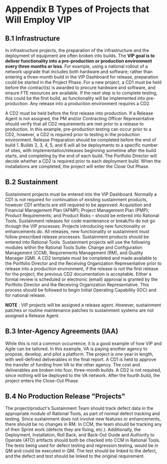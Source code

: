 # Appendix B Types of Projects that Will Employ VIP

## B.1 Infrastructure

In infrastructure projects, the preparation of the infrastructure and the deployment of equipment are often broken into builds. The **VIP goal is to deliver functionality into a pre-production or production environment every three months or less**. For example, using a national rollout of a network upgrade that includes both hardware and software; rather than entering a three-month build in the VIP Dashboard for release, preparation could be started in the Project Phase. For a new project, a CD1 must be held before the contract(s) is awarded to procure hardware and software, and ensure FTE resources are available. If the next step is to complete testing, this could be the first build, as functionality will be implemented into pre-production. Any release into a production environment requires a CD2.

A CD2 must be held before the first release into production. If a Release Agent is not assigned, the PM and/or Contracting Officer Representative should verify that all CD2 requirements are met prior to a release to production. In this example, pre-production testing can occur prior to a CD2, however, a CD2 is required prior to testing in the production environment. Release Preparation should be completed before the end of build 1. Builds 2, 3, 4, 5, and 6 will all be deployments to a specific number of sites, with implementation/releases beginning sometime after the build starts, and completing by the end of each build. The Portfolio Director will decide whether a CD2 is required prior to each deployment build. When the installations are completed, the project will enter the Close Out Phase.

## B.2 Sustainment

Sustainment projects must be entered into the VIP Dashboard. Normally a CD1 is not required for continuation of existing sustainment products, however CD1 artifacts are still required to be approved: Acquisition and Financial Management Plan (AFMP); Project Management Plan (PMP); Product Requirements; and Product Risks – should be entered into Rational Tools. Sustainment releases for code maintenance or break/fix do not go through the VIP processes. Projects introducing new functionality or enhancements do. All releases, new functionality or sustainment must follow prescribed release processes. Sustainment products should be entered into Rational Tools. Sustainment projects will use the following modules within the Rational Tools Suite: Change and Configuration Management (CCM), Requirements Management (RM), and Quality Manager (QM). A CD2 template must be completed and made available to the Portfolio Director and the Receiving Organization Representative prior to release into a production environment, if the release is not the first release for the project, the previous CD2 documentation is acceptable. Either a formal review is scheduled or electronic (email) approval is granted by the Portfolio Director and the Receiving Organization Representative. This process should be followed to begin Initial Operating Capability (IOC) and for national release.

**NOTE** : VIP projects will be assigned a release agent. However, sustainment patches or routine maintenance patches to sustainment systems are not assigned a Release Agent.

## B.3 Inter-Agency Agreements (IAA)

While this is not a common occurrence, it is a good example of how VIP and Agile can be tailored. In this example, VA is paying another agency to propose, develop, and pilot a platform. The project is one year in length, with well-defined deliverables in the final report. A CD1 is held to approve the transfer of funding from VA to the other agency. The cost and deliverables are broken into four, three-month builds. A CD2 is not required, since nothing will be deployed to the VA network. After the fourth build, the project enters the Close-Out Phase.

## B.4 No Production Release "Projects"

The project/product's Sustainment Team should track defect data in the appropriate module of Rational Tools, as part of normal defect tracking and testing. Since sustainment does not involve new features or enhancements, there should be no changes in RM. In CCM, the team should be tracking any of their Sprint work (defects they are fixing, etc.). Additionally, the Deployment, Installation, Roll Back, and Back-Out Guide and Authority to Operate (ATO) artifacts should both be checked into CCM in Rational Tools. The tests being used for defect testing and regression testing, would be in QM and could be executed in QM. The test should be linked to the defect, and the defect and test should be linked to the original requirement.
